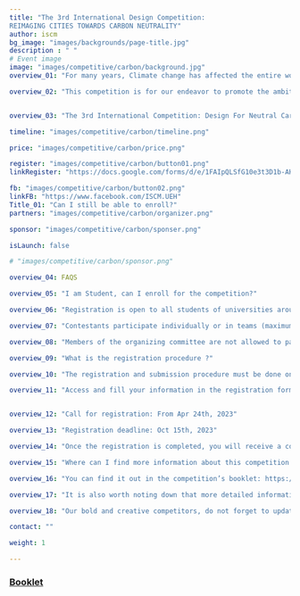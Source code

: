 ```yaml
---
title: "The 3rd International Design Competition: 
REIMAGING CITIES TOWARDS CARBON NEUTRALITY"
author: iscm
bg_image: "images/backgrounds/page-title.jpg"
description : " "
# Event image
image: "images/competitive/carbon/background.jpg"
overview_01: "For many years, Climate change has affected the entire world, with many negative outcomes such as the high appearance rate of extreme weather conditions, the rapidly rising sea levels, ocean acidification and loss of biodiversity. An action that is said to be efficient to minimize this negative phenomenon is to limit global warming to only 1.5 degrees Celsius - a threshold the Intergovernmental Panel for Climate Change (IPCC) suggests is safe - by the target to be carbon neutrality by mid-21st century."

overview_02: "This competition is for our endeavor to promote the ambition of turning the world towards a neutral carbon future in the architectural and urban related perspective through encouraging the participants to propose an alternative method to achieve sustainable urban initiatives. In order to accomplish this, competitors are asked to explore the possibilities of urban intervention housing, urban space, and technology implementation that can lead to positive carbon changes on a larger scale. Participants are free to either extend these existing and transform them or propose a new design on a selected site."


overview_03: "The 3rd International Competition: Design For Neutral Carbon Future - launched by UEH University and People’s Committee of Vung Tau City in partnership with many co-organizers (Handong Global University, Politecnico di Milano, Trieste University, University of Melbourne, University of Seoul, Citilinks, UNICITI, OMGEVING, Thammasat University, Ku Leuven University, The Boston Architectural College, Dayananda Sagar College of Architecture, ASPECT Studio, Lee Kuan Yew Centre for Innovative Cities). The 2023 competition is sponsored by UEH University, People’s committee of Vung Tau City, University of Sydney, National Housing Organization and Handong Engineering & Construction."

timeline: "images/competitive/carbon/timeline.png"

price: "images/competitive/carbon/price.png"

register: "images/competitive/carbon/button01.png"
linkRegister: "https://docs.google.com/forms/d/e/1FAIpQLSfG10e3t3D1b-AHRcVwfcbESo2WCi4G6WfJoHJIwjWbd_tVmg/viewform"

fb: "images/competitive/carbon/button02.png"
linkFB: "https://www.facebook.com/ISCM.UEH"
Title_01: "Can I still be able to enroll?"
partners: "images/competitive/carbon/organizer.png"

sponsor: "images/competitive/carbon/sponser.png"

isLaunch: false

# "images/competitive/carbon/sponsor.png"

overview_04: FAQS

overview_05: "I am Student, can I enroll for the competition?"

overview_06: "Registration is open to all students of universities around the world; "

overview_07: "Contestants participate individually or in teams (maximum 3 people/team)." 

overview_08: "Members of the organizing committee are not allowed to participate in the competition."

overview_09: "What is the registration procedure ?"

overview_10: "The registration and submission procedure must be done online by only the group leader:"

overview_11: "Access and fill your information in the registration form of “Reimagining Cities Towards Carbon Naturality” competition: https://bit.ly/comp23register ;"


overview_12: "Call for registration: From Apr 24th, 2023"

overview_13: "Registration deadline: Oct 15th, 2023"

overview_14: "Once the registration is completed, you will receive a confirmation email with the “Identity code” and the link to download the competition brief and guideline."

overview_15: "Where can I find more information about this competition’s challenge ?"

overview_16: "You can find it out in the competition’s booklet: https://bit.ly/ISCM_BroComp2023" 

overview_17: "It is also worth noting down that more detailed information about the challenge, competition data as well as the chosen site in Vung Tau city will be delivered to you after successful registration."

overview_18: "Our bold and creative competitors, do not forget to update news about our 3rd International Design Competition Reimagining Cities towards Carbon Neutrality through ISCM’s Facebook page."

contact: "" 

weight: 1

---
```


### [Booklet](https://drive.google.com/file/d/1tepmI59FPfrtMU9kdStOSLMqhlk7NHkX/view?usp=sharing)
